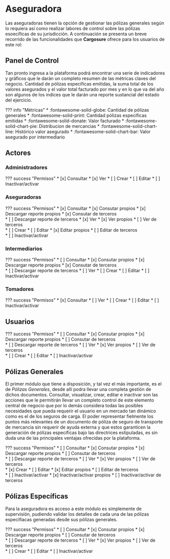 # Aseguradora

Las aseguradoras tienen la opción de gestionar las pólizas generales según lo requiera así como realizar labores de control sobre las pólizas esoecíficas de su jurisdicción. A continuación se presenta un breve recorrido de las funcionalidades que **Cargosure** ofrece para los usuarios de este rol:

## Panel de Control

Tan pronto ingresa a la plataforma podrá encontrar una serie de indicadores y gráficos que le darán un completo resumen de las métricas claves del negocio.  Cantidad de pólizas específicas emitidas, la suma total de los valores asegurados y el valor total facturado por mes y en lo que va del año son algunos de los indices que le darán una reporte sustancial del estado del ejercicio.

??? info "Métricas"
    * :fontawesome-solid-globe:  Cantidad de pólizas generales
    * :fontawesome-solid-print:  Cantidad pólizas específicas emitidas
    * :fontawesome-solid-donate: Valor facturado
    * :fontawesome-solid-chart-pie:  Distribucion de mercancias
    * :fontawesome-solid-chart-line:  Histórico valor asegurado
    * :fontawesome-solid-chart-bar:  Valor asegurado por intermediario

## Actores

### Administradores

??? success "Permisos"
    * [x] Consultar
    * [x] Ver
    * [ ] Crear
    * [ ] Editar
    * [ ] Inactivar/activar

### Aseguradoras

??? success "Permisos"
    * [x] Consultar
        * [x] Consutar propios 
        * [x] Descargar reporte propios
        * [x] Consutar de terceros  
        * [ ] Descargar reporte de terceros 
    * [x] Ver
        * [x] Ver propios 
        * [ ] Ver de terceros   
    * [ ] Crear
    * [ ] Editar
        * [x] Editar propios 
        * [ ] Editar de terceros   
    * [ ] Inactivar/activar

### Intermediarios

??? success "Permisos"
    * [ ] Consultar
        * [x] Consutar propios 
        * [x] Descargar reporte propios
        * [x] Consutar de terceros  
        * [ ] Descargar reporte de terceros 
    * [ ] Ver
    * [ ] Crear
    * [ ] Editar
    * [ ] Inactivar/activar

### Tomadores

??? success "Permisos"
    * [x] Consultar
    * [ ] Ver
    * [ ] Crear
    * [ ] Editar
    * [ ] Inactivar/activar

## Usuarios
    
??? success "Permisos"
    * [ ] Consultar
        * [x] Consutar propios 
        * [x] Descargar reporte propios
        * [ ] Consutar de terceros  
        * [ ] Descargar reporte de terceros 
    * [ ] Ver
        * [x] Ver propios 
        * [ ] Ver de terceros   
    * [ ] Crear
    * [ ] Editar
    * [ ] Inactivar/activar
    
## Pólizas Generales

El primer módulo que tiene a disposición, y tal vez el más importante, es el de *Pólizas Generales*, desde allí podra llevar una completa gestión de dichos documentos. Consultar, visualizar, crear, editar e inactivar son las acciones que le permitirán llevar un completo control de este elemento central de negocio que por lo demás considera todas las posibles necesidades que pueda requerir el usuario en un mercado tan dinámico como es el de los seguros de carga. El poder representar fielmente  los puntos más relevantes de un documento de póliza de seguro de transporte de mercancia sin requerir de ayuda externa y que estos garanticen la generación de pólizas específicas bajo las directrices estipuladas, es sin duda una de las principales ventajas ofrecidas por la plataforma.

??? success "Permisos"
    * [ ] Consultar
        * [x] Consutar propios 
        * [x] Descargar reporte propios 
        * [ ] Consutar de terceros  
        * [ ] Descargar reporte de terceros 
    * [ ] Ver
        * [x] Ver propios 
        * [ ] Ver de terceros   
    * [x] Crear
    * [ ] Editar
        * [x] Editar propios 
        * [ ] Editar de terceros  
    * [ ] Inactivar/activar
        * [x] Inactivar/activar propios 
        * [ ] Inactivar/activar de terceros   

## Pólizas Específicas

Para la aseguradora es acceso a este módulo es simplemente de supervisíón, pudiendo validar los detalles de cada una de las pólizas especifiacas generadas desde sus pólizas generales.

??? success "Permisos"
    * [ ] Consultar
        * [x] Consutar propios 
        * [x] Descargar reporte propios
        * [ ] Consutar de terceros  
        * [ ] Descargar reporte de terceros 
    * [ ] Ver
        * [x] Ver propios 
        * [ ] Ver de terceros   
    * [ ] Crear
    * [ ] Editar
    * [ ] Inactivar/activar


